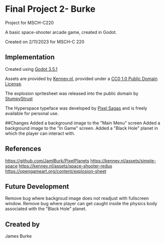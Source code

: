 
# Final Project 2- Burke

Project for MSCH-C220

A basic space-shooter arcade game, created in Godot.

Created on 2/11/2023 for MSCH-C 220 

## Implementation

Created using [Godot 3.5.1](https://godotengine.org/download)

Assets are provided by [Kenney.nl](https://kenney.nl/assets/space-shooter-extension), provided under a [CC0 1.0 Public Domain License](https://creativecommons.org/publicdomain/zero/1.0/).

The explosion spritesheet was released into the public domain by [StumpyStrust](https://opengameart.org/content/explosion-sheet)

The Hyperspace typeface was developed by [Pixel Sagas](https://www.dafont.com/hyperspace.font) and is freely available for personal use.

##Changes
Added a background image to the "Main Menu" screen 
Added a background image to the "In Game" screen.
Added a "Black Hole" planet in which the player can interact with.

## References
https://github.com/JamlBurk/PixelPlanets
https://kenney.nl/assets/simple-space
https://kenney.nl/assets/space-shooter-redux
https://opengameart.org/content/explosion-sheet

## Future Development
Remove bug where backgroud image does not readjust with fullscreen window. 
Remove bug where player can get caught inside the physics body associated with the "Black Hole" planet. 

## Created by
James Burke
